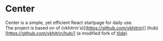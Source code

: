 Center
======
Center is a simple, yet efficient React startpage for daily use.\
The project is based on of (vkhitrin's)[(https://github.com/vkhitrin)] (hub)[https://github.com/vkhitrin/hub/] (a modified fork of [tilde](https://github.com/cadejscroggins/tilde)).